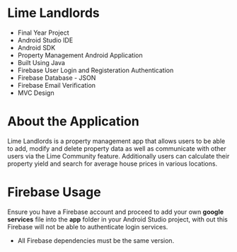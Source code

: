 # Lime Landlords
- Final Year Project 
- Android Studio IDE
- Android SDK
- Property Management Android Application
- Built Using Java
- Firebase User Login and Registeration Authentication
- Firebase Database - JSON
- Firebase Email Verification
- MVC Design

# About the Application
Lime Landlords is a property management app that allows users to be able to add, modify and delete property data as well as communicate with other users via the Lime Community feature.
Additionally users can calculate their property yield and search for average house prices in various locations.

# Firebase Usage
Ensure you have a Firebase account and proceed to add your own **google services** file into the **app** folder in your Android Studio project, with out this Firebase will not be able to authenticate login services.

- All Firebase dependencies must be the same version.
